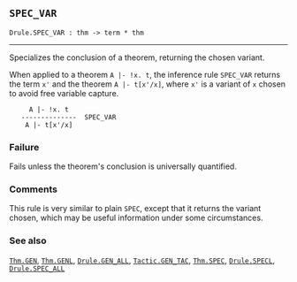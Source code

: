 ## `SPEC_VAR`

``` hol4
Drule.SPEC_VAR : thm -> term * thm
```

------------------------------------------------------------------------

Specializes the conclusion of a theorem, returning the chosen variant.

When applied to a theorem `A |- !x. t`, the inference rule `SPEC_VAR`
returns the term `x'` and the theorem `A |- t[x'/x]`, where `x'` is a
variant of `x` chosen to avoid free variable capture.

``` hol4
     A |- !x. t
   --------------  SPEC_VAR
    A |- t[x'/x]
```

### Failure

Fails unless the theorem's conclusion is universally quantified.

### Comments

This rule is very similar to plain `SPEC`, except that it returns the
variant chosen, which may be useful information under some
circumstances.

### See also

[`Thm.GEN`](#Thm.GEN), [`Thm.GENL`](#Thm.GENL),
[`Drule.GEN_ALL`](#Drule.GEN_ALL), [`Tactic.GEN_TAC`](#Tactic.GEN_TAC),
[`Thm.SPEC`](#Thm.SPEC), [`Drule.SPECL`](#Drule.SPECL),
[`Drule.SPEC_ALL`](#Drule.SPEC_ALL)
